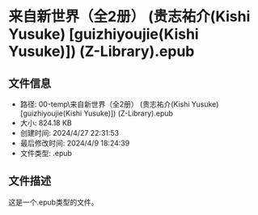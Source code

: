 ﻿# 来自新世界（全2册） (贵志祐介(Kishi Yusuke) [guizhiyoujie(Kishi Yusuke)]) (Z-Library).epub

## 文件信息
- 路径: 00-temp\来自新世界（全2册） (贵志祐介(Kishi Yusuke) [guizhiyoujie(Kishi Yusuke)]) (Z-Library).epub
- 大小: 824.18 KB
- 创建时间: 2024/4/27 22:31:53
- 最后修改时间: 2024/4/9 18:24:39
- 文件类型: .epub

## 文件描述
这是一个.epub类型的文件。

